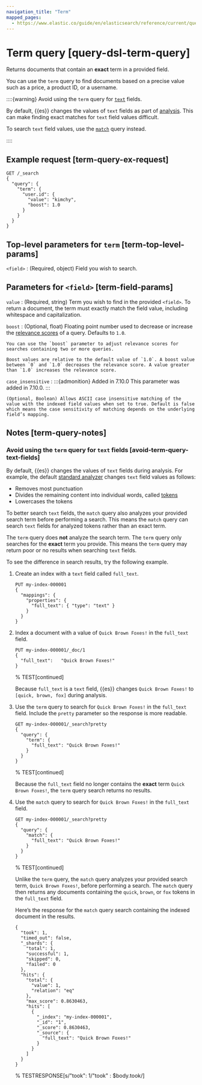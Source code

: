 ```yaml
---
navigation_title: "Term"
mapped_pages:
  - https://www.elastic.co/guide/en/elasticsearch/reference/current/query-dsl-term-query.html
---
```


# Term query [query-dsl-term-query]


Returns documents that contain an **exact** term in a provided field.

You can use the `term` query to find documents based on a precise value such as a price, a product ID, or a username.

::::{warning}
Avoid using the `term` query for [`text`](/reference/elasticsearch/mapping-reference/text.md) fields.

By default, {{es}} changes the values of `text` fields as part of [analysis](docs-content://manage-data/data-store/text-analysis.md). This can make finding exact matches for `text` field values difficult.

To search `text` field values, use the [`match`](/reference/query-languages/query-dsl/query-dsl-match-query.md) query instead.

::::


## Example request [term-query-ex-request]

```console
GET /_search
{
  "query": {
    "term": {
      "user.id": {
        "value": "kimchy",
        "boost": 1.0
      }
    }
  }
}
```

## Top-level parameters for `term` [term-top-level-params]

`<field>`
:   (Required, object) Field you wish to search.


## Parameters for `<field>` [term-field-params]

`value`
:   (Required, string) Term you wish to find in the provided `<field>`. To return a document, the term must exactly match the field value, including whitespace and capitalization.

`boost`
:   (Optional, float) Floating point number used to decrease or increase the [relevance scores](/reference/query-languages/query-dsl/query-filter-context.md#relevance-scores) of a query. Defaults to `1.0`.

    You can use the `boost` parameter to adjust relevance scores for searches containing two or more queries.

    Boost values are relative to the default value of `1.0`. A boost value between `0` and `1.0` decreases the relevance score. A value greater than `1.0` increases the relevance score.


`case_insensitive`
:   :::{admonition} Added in 7.10.0
    This parameter was added in 7.10.0.
    :::

    (Optional, Boolean) Allows ASCII case insensitive matching of the value with the indexed field values when set to true. Default is false which means the case sensitivity of matching depends on the underlying field’s mapping.


## Notes [term-query-notes]

### Avoid using the `term` query for `text` fields [avoid-term-query-text-fields]

By default, {{es}} changes the values of `text` fields during analysis. For example, the default [standard analyzer](/reference/text-analysis/analysis-standard-analyzer.md) changes `text` field values as follows:

* Removes most punctuation
* Divides the remaining content into individual words, called [tokens](/reference/text-analysis/tokenizer-reference.md)
* Lowercases the tokens

To better search `text` fields, the `match` query also analyzes your provided search term before performing a search. This means the `match` query can search `text` fields for analyzed tokens rather than an exact term.

The `term` query does **not** analyze the search term. The `term` query only searches for the **exact** term you provide. This means the `term` query may return poor or no results when searching `text` fields.

To see the difference in search results, try the following example.

1. Create an index with a `text` field called `full_text`.

    ```console
    PUT my-index-000001
    {
      "mappings": {
        "properties": {
          "full_text": { "type": "text" }
        }
      }
    }
    ```

2. Index a document with a value of `Quick Brown Foxes!` in the `full_text` field.

    ```console
    PUT my-index-000001/_doc/1
    {
      "full_text":   "Quick Brown Foxes!"
    }
    ```
    % TEST[continued]

    Because `full_text` is a `text` field, {{es}} changes `Quick Brown Foxes!` to `[quick, brown, fox]` during analysis.

3. Use the `term` query to search for `Quick Brown Foxes!` in the `full_text` field. Include the `pretty` parameter so the response is more readable.

    ```console
    GET my-index-000001/_search?pretty
    {
      "query": {
        "term": {
          "full_text": "Quick Brown Foxes!"
        }
      }
    }
    ```
    % TEST[continued]

    Because the `full_text` field no longer contains the **exact** term `Quick Brown Foxes!`, the `term` query search returns no results.

4. Use the `match` query to search for `Quick Brown Foxes!` in the `full_text` field.

    <!--
    ```console
    POST my-index-000001/_refresh
    ```
    % TEST[continued]
    -->

    ```console
    GET my-index-000001/_search?pretty
    {
      "query": {
        "match": {
          "full_text": "Quick Brown Foxes!"
        }
      }
    }
    ```
    % TEST[continued]

    Unlike the `term` query, the `match` query analyzes your provided search term, `Quick Brown Foxes!`, before performing a search. The `match` query then returns any documents containing the `quick`, `brown`, or `fox` tokens in the `full_text` field.

    Here’s the response for the `match` query search containing the indexed document in the results.

    ```console-result
    {
      "took": 1,
      "timed_out": false,
      "_shards": {
        "total": 1,
        "successful": 1,
        "skipped": 0,
        "failed": 0
      },
      "hits": {
        "total": {
          "value": 1,
          "relation": "eq"
        },
        "max_score": 0.8630463,
        "hits": [
          {
            "_index": "my-index-000001",
            "_id": "1",
            "_score": 0.8630463,
            "_source": {
              "full_text": "Quick Brown Foxes!"
            }
          }
        ]
      }
    }
    ```
    % TESTRESPONSE[s/"took": 1/"took" : $body.took/]




